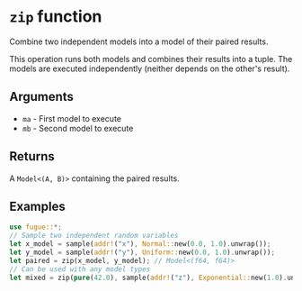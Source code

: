 # `zip` function

Combine two independent models into a model of their paired results.

This operation runs both models and combines their results into a tuple. The models are executed independently (neither depends on the other's result).

## Arguments

- `ma` - First model to execute
- `mb` - Second model to execute

## Returns

A `Model<(A, B)>` containing the paired results.

## Examples

```rust
use fugue::*;
// Sample two independent random variables
let x_model = sample(addr!("x"), Normal::new(0.0, 1.0).unwrap());
let y_model = sample(addr!("y"), Uniform::new(0.0, 1.0).unwrap());
let paired = zip(x_model, y_model); // Model<(f64, f64)>
// Can be used with any model types
let mixed = zip(pure(42.0), sample(addr!("z"), Exponential::new(1.0).unwrap()));
```
